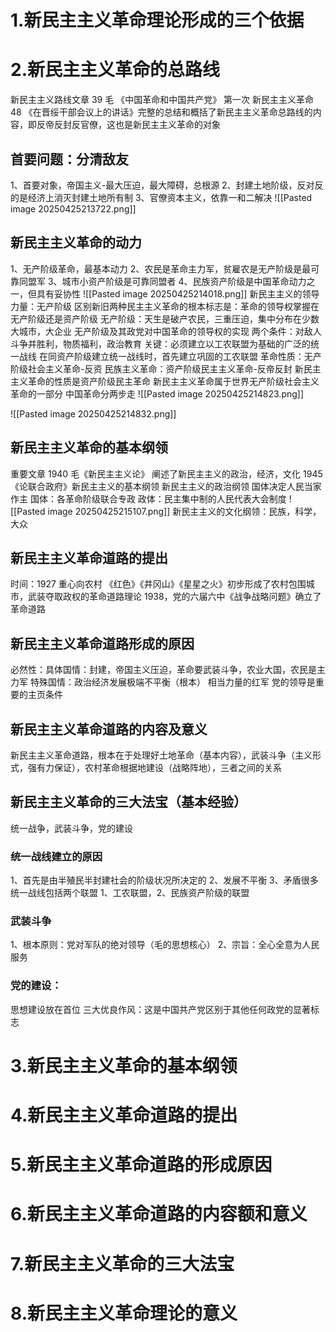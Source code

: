 # 1.新民主主义革命理论形成的三个依据
# 2.新民主主义革命的总路线
新民主主义路线文章
39 毛 《中国革命和中国共产党》
第一次 新民主主义革命
48 《在晋绥干部会议上的讲话》完整的总结和概括了新民主主义革命总路线的内容，即反帝反封反官僚，这也是新民主主义革命的对象
## 首要问题：分清敌友
1、首要对象，帝国主义-最大压迫，最大障碍，总根源
2、封建土地阶级，反对反的是经济上消灭封建土地所有制
3、官僚资本主义，依靠一和二解决
![[Pasted image 20250425213722.png]]
## 新民主主义革命的动力
1、无产阶级革命，最基本动力
2、农民是革命主力军，贫雇农是无产阶级是最可靠同盟军
3、城市小资产阶级是可靠同盟者
4、民族资产阶级是中国革命动力之一，但具有妥协性
![[Pasted image 20250425214018.png]]
新民主主义的领导力量：无产阶级
区别新旧两种民主主义革命的根本标志是：革命的领导权掌握在无产阶级还是资产阶级
无产阶级：天生是破产农民，三重压迫，集中分布在少数大城市，大企业
无产阶级及其政党对中国革命的领导权的实现
两个条件：对敌人斗争并胜利，物质福利，政治教育
关键：必须建立以工农联盟为基础的广泛的统一战线
在同资产阶级建立统一战线时，首先建立巩固的工农联盟
革命性质：无产阶级社会主义革命-反资
民族主义革命：资产阶级民主主义革命-反帝反封
新民主主义革命的性质是资产阶级民主革命
新民主主义革命属于世界无产阶级社会主义革命的一部分
中国革命分两步走
![[Pasted image 20250425214823.png]]


![[Pasted image 20250425214832.png]]
## 新民主主义革命的基本纲领
重要文章
1940 毛《新民主主义论》 阐述了新民主主义的政治，经济，文化
1945 《论联合政府》新民主主义的基本纲领
新民主主义的政治纲领
国体决定人民当家作主
国体：各革命阶级联合专政
政体：民主集中制的人民代表大会制度
![[Pasted image 20250425215107.png]]
新民主主义的文化纲领：民族，科学，大众
## 新民主主义革命道路的提出
时间：1927 重心向农村
《红色》《井冈山》《星星之火》初步形成了农村包围城市，武装夺取政权的革命道路理论
1938，党的六届六中《战争战略问题》确立了革命道路
## 新民主主义革命道路形成的原因
必然性：具体国情：封建，帝国主义压迫，革命要武装斗争，农业大国，农民是主力军
特殊国情：政治经济发展极端不平衡（根本）
相当力量的红军
党的领导是重要的主页条件
## 新民主主义革命道路的内容及意义
新民主主义革命道路，根本在于处理好土地革命（基本内容），武装斗争（主义形式，强有力保证），农村革命根据地建设（战略阵地），三者之间的关系
## 新民主主义革命的三大法宝（基本经验）
统一战争，武装斗争，党的建设
### 统一战线建立的原因
1、首先是由半殖民半封建社会的阶级状况所决定的
2、发展不平衡
3、矛盾很多
统一战线包括两个联盟
1、工农联盟，2、民族资产阶级的联盟
### 武装斗争
1、根本原则：党对军队的绝对领导（毛的思想核心）
2、宗旨：全心全意为人民服务
### 党的建设：
思想建设放在首位
三大优良作风：这是中国共产党区别于其他任何政党的显著标志
# 3.新民主主义革命的基本纲领
# 4.新民主主义革命道路的提出
# 5.新民主主义革命道路的形成原因
# 6.新民主主义革命道路的内容额和意义
# 7.新民主主义革命的三大法宝
# 8.新民主主义革命理论的意义
